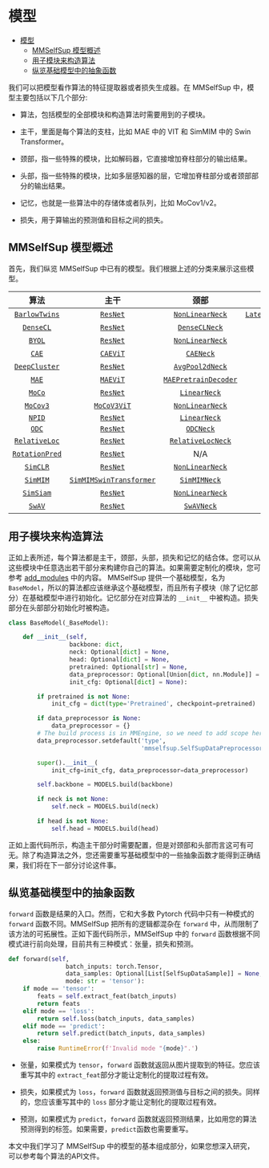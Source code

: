 # 模型

- [模型](#models)
  - [MMSelfSup 模型概述](#mmselfsup-模型概述)
  - [用子模块来构造算法](#用子模块来构造算法)
  - [纵览基础模型中的抽象函数](#纵览基础模型中的抽象函数)

我们可以把模型看作算法的特征提取器或者损失生成器。在 MMSelfSup 中，模型主要包括以下几个部分:

- 算法，包括模型的全部模块和构造算法时需要用到的子模块。

- 主干，里面是每个算法的支柱，比如 MAE 中的 VIT 和 SimMIM 中的 Swin Transformer。

- 颈部，指一些特殊的模块，比如解码器，它直接增加脊柱部分的输出结果。

- 头部，指一些特殊的模块，比如多层感知器的层，它增加脊柱部分或者颈部部分的输出结果。

- 记忆，也就是一些算法中的存储体或者队列，比如 MoCov1/v2。

- 损失，用于算输出的预测值和目标之间的损失。

## MMSelfSup 模型概述

首先，我们纵览 MMSelfSup 中已有的模型。我们根据上述的分类来展示这些模型。

|       算法       |            主干             |             颈部             |                 头部                 |                损失                |         记忆         |
| :--------------------: | :-----------------------------: | :--------------------------: | :----------------------------------: | :--------------------------------: | :--------------------: |
| [`BarlowTwins`](TODO)  |        [`ResNet`](TODO)         |   [`NonLinearNeck`](TODO)    | [`LatentCrossCorrelationHead`](TODO) |   [`CrossCorrelationLoss`](TODO)   |          N/A           |
|   [`DenseCL`](TODO)    |        [`ResNet`](TODO)         |    [`DenseCLNeck`](TODO)     |      [`ContrastiveHead`](TODO)       |     [`CrossEntropyLoss`](TODO)     |          N/A           |
|     [`BYOL`](TODO)     |        [`ResNet`](TODO)         |   [`NonLinearNeck`](TODO)    |     [`LatentPredictHead`](TODO)      |   [`CosineSimilarityLoss`](TODO)   |          N/A           |
|     [`CAE`](TODO)      |        [`CAEViT`](TODO)         |      [`CAENeck`](TODO)       |          [`CAEHead`](TODO)           |         [`CAELoss`](TODO)          |          N/A           |
| [`DeepCluster`](TODO)  |        [`ResNet`](TODO)         |   [`AvgPool2dNeck`](TODO)    |          [`ClsHead`](TODO)           |     [`CrossEntropyLoss`](TODO)     |          N/A           |
|     [`MAE`](TODO)      |        [`MAEViT`](TODO)         | [`MAEPretrainDecoder`](TODO) |      [`MAEPretrainHead`](TODO)       |  [`MAEReconstructionLoss`](TODO)   |          N/A           |
|     [`MoCo`](TODO)     |        [`ResNet`](TODO)         |     [`LinearNeck`](TODO)     |      [`ContrastiveHead`](TODO)       |     [`CrossEntropyLoss`](TODO)     |          N/A           |
|    [`MoCov3`](TODO)    |       [`MoCoV3ViT`](TODO)       |   [`NonLinearNeck`](TODO)    |         [`MoCoV3Head`](TODO)         |     [`CrossEntropyLoss`](TODO)     |          N/A           |
|     [`NPID`](TODO)     |        [`ResNet`](TODO)         |     [`LinearNeck`](TODO)     |      [`ContrastiveHead`](TODO)       |     [`CrossEntropyLoss`](TODO)     | [`SimpleMemory`](TODO) |
|     [`ODC`](TODO)      |        [`ResNet`](TODO)         |      [`ODCNeck`](TODO)       |          [`ClsHead`](TODO)           |     [`CrossEntropyLoss`](TODO)     |  [`ODCMemory`](TODO)   |
| [`RelativeLoc`](TODO)  |        [`ResNet`](TODO)         |  [`RelativeLocNeck`](TODO)   |          [`ClsHead`](TODO)           |     [`CrossEntropyLoss`](TODO)     |          N/A           |
| [`RotationPred`](TODO) |        [`ResNet`](TODO)         |             N/A              |          [`ClsHead`](TODO)           |     [`CrossEntropyLoss`](TODO)     |          N/A           |
|    [`SimCLR`](TODO)    |        [`ResNet`](TODO)         |   [`NonLinearNeck`](TODO)    |      [`ContrastiveHead`](TODO)       |     [`CrossEntropyLoss`](TODO)     |          N/A           |
|    [`SimMIM`](TODO)    | [`SimMIMSwinTransformer`](TODO) |     [`SimMIMNeck`](TODO)     |         [`SimMIMHead`](TODO)         | [`SimMIMReconstructionLoss`](TODO) |          N/A           |
|   [`SimSiam`](TODO)    |        [`ResNet`](TODO)         |   [`NonLinearNeck`](TODO)    |     [`LatentPredictHead`](TODO)      |   [`CosineSimilarityLoss`](TODO)   |          N/A           |
|     [`SwAV`](TODO)     |        [`ResNet`](TODO)         |      [`SwAVNeck`](TODO)      |          [`SwAVHead`](TODO)          |         [`SwAVLoss`](TODO)         |          N/A           |

## 用子模块来构造算法

正如上表所述，每个算法都是主干，颈部，头部，损失和记忆的结合体。您可以从这些模块中任意选出若干部分来构建你自己的算法。如果需要定制化的模块，您可参考 [add_modules](./add_modules.md) 中的内容。
MMSelfSup 提供一个基础模型，名为 `BaseModel`，所以的算法都应该继承这个基础模型，而且所有子模块（除了记忆部分）在基础模型中进行初始化。记忆部分在对应算法的 `__init__` 中被构造。损失部分在头部部分初始化时被构造。

```python
class BaseModel(_BaseModel):

    def __init__(self,
                 backbone: dict,
                 neck: Optional[dict] = None,
                 head: Optional[dict] = None,
                 pretrained: Optional[str] = None,
                 data_preprocessor: Optional[Union[dict, nn.Module]] = None,
                 init_cfg: Optional[dict] = None):

        if pretrained is not None:
            init_cfg = dict(type='Pretrained', checkpoint=pretrained)

        if data_preprocessor is None:
            data_preprocessor = {}
        # The build process is in MMEngine, so we need to add scope here.
        data_preprocessor.setdefault('type',
                                     'mmselfsup.SelfSupDataPreprocessor')

        super().__init__(
            init_cfg=init_cfg, data_preprocessor=data_preprocessor)

        self.backbone = MODELS.build(backbone)

        if neck is not None:
            self.neck = MODELS.build(neck)

        if head is not None:
            self.head = MODELS.build(head)

```

正如上面代码所示，构造主干部分时需要配置，但是对颈部和头部而言这可有可无。除了构造算法之外，您还需要重写基础模型中的一些抽象函数才能得到正确结果，我们将在下一部分讨论这件事。

## 纵览基础模型中的抽象函数
`forward` 函数是结果的入口。然而，它和大多数 Pytorch 代码中只有一种模式的 `forward` 函数不同。MMSelfSup 把所有的逻辑都混杂在 `forward` 中，从而限制了该方法的可拓展性。正如下面代码所示，MMSelfSup 中的 `forward` 函数根据不同模式进行前向处理，目前共有三种模式：张量，损失和预测。

```python
def forward(self,
                batch_inputs: torch.Tensor,
                data_samples: Optional[List[SelfSupDataSample]] = None,
                mode: str = 'tensor'):
    if mode == 'tensor':
        feats = self.extract_feat(batch_inputs)
        return feats
    elif mode == 'loss':
        return self.loss(batch_inputs, data_samples)
    elif mode == 'predict':
        return self.predict(batch_inputs, data_samples)
    else:
        raise RuntimeError(f'Invalid mode "{mode}".')
```

- 张量，如果模式为 `tensor`，`forward` 函数就返回从图片提取到的特征。您应该重写其中的  `extract_feat`部分才能让定制化的提取过程有效。

- 损失，如果模式为 `loss`，`forward` 函数就返回预测值与目标之间的损失。同样的，您应该重写其中的 `loss` 部分才能让定制化的提取过程有效。

- 预测，如果模式为 `predict`，`forward` 函数就返回预测结果，比如用您的算法预测得到的标签。如果需要，`predict`函数也需要重写。

本文中我们学习了 MMSelfSup 中的模型的基本组成部分，如果您想深入研究，可以参考每个算法的API文件。
